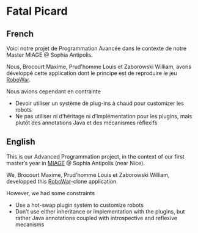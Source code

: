 # Fatal Picard

## French 

Voici notre projet de Programmation Avancée dans le contexte de notre Master MIAGE @ Sophia Antipolis.

Nous, Brocourt Maxime, Prud'homme Louis et Zaborowski William, avons développé cette application dont le principe est de reproduire le jeu [RoboWar](https://www.wikiwand.com/en/RoboWar).

Nous avions cependant en contrainte 
- Devoir utiliser un système de plug-ins à chaud pour customizer les robots
- Ne pas utiliser ni d’héritage ni d’implémentation pour les plugins, mais plutôt des annotations Java et des mécanismes réflexifs

## English 

This is our Advanced Programmation project, in the context of our first master’s year in [MIAGE](https://www.wikiwand.com/en/Master_of_Business_Informatics) @ Sophia Antipolis (near Nice).

We, Brocourt Maxime, Prud'homme Louis et Zaborowski William, developped this [RoboWar](https://www.wikiwand.com/en/RoboWar)-clone application.

However, we had some constraints 
- Use a hot-swap plugin system to customize robots
- Don’t use either inheritance or implementation with the plugins, but rather Java annotations coupled with introspective and reflexive mecanisms